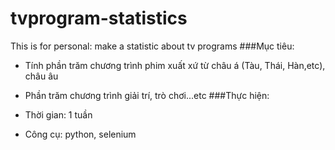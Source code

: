 # tvprogram-statistics
This is for personal: make a statistic about tv programs
###Mục tiêu: 
* Tính phần trăm chương trình phim xuất xứ từ châu á (Tàu, Thái, Hàn,etc), châu âu
* Phần trăm chương trình giải trí, trò chơi...etc
###Thực hiện: 

* Thời gian: 1 tuần
* Công cụ: python, selenium
